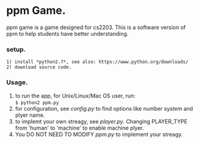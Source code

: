 # ppm Game.

ppm game is a game designed for cs2203. This is a software version of ppm to help students have better understanding.  

### setup.  
	1) install *python2.7*, see also: https://www.python.org/downloads/
    2) download source code.
    	
### Usage.

1) to run the app, for Unix/Linux/Mac OS user, run:  
		```
        $ python2 ppm.py 
        ```   
2) for configuration, see *config.py* to find options like number system and plyer name.   
3) to implemt your own streagy, see *player.py*. Changing PLAYER_TYPE from 'human' to 'machine' to enable machine plyer.   
4) You DO NOT NEED TO MODIFY *ppm.py* to implement your streagy.   
